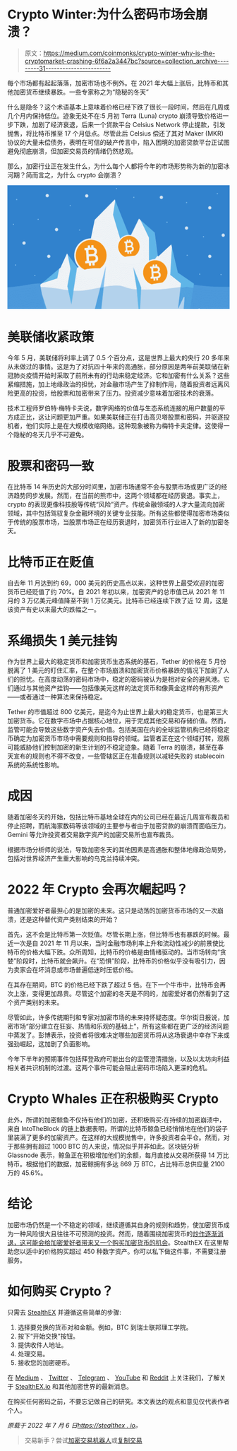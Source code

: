 # Crypto Winter:为什么密码市场会崩溃？

> 原文：<https://medium.com/coinmonks/crypto-winter-why-is-the-cryptomarket-crashing-6f6a2a3447bc?source=collection_archive---------31----------------------->

每个市场都有起起落落，加密市场也不例外。在 2021 年大幅上涨后，比特币和其他加密货币继续暴跌。一些专家称之为“隐秘的冬天”

什么是隐冬？这个术语基本上意味着价格已经下跌了很长一段时间，然后在几周或几个月内保持低位。迹象无处不在:5 月初 Terra (Luna) crypto 崩溃导致价格进一步下跌，加剧了经济衰退，后来一个贷款平台 Celsius Network 停止提款，引发抛售，将比特币推至 17 个月低点。尽管此后 Celsius 偿还了其对 Maker (MKR)协议的大量未偿债务，表明在可信的破产传言中，陷入困境的加密贷款平台正试图避免彻底崩溃，但加密交易员的情绪仍然悲观。

那么，加密行业正在发生什么，为什么每个人都将今年的市场形势称为新的加密冰河期？简而言之，为什么 crypto 会崩溃？

![](img/ddd70a70c97c13e161a63cf91d74ee23.png)

# 美联储收紧政策

今年 5 月，美联储将利率上调了 0.5 个百分点，这是世界上最大的央行 20 多年来从未做过的事情。这是为了对抗四十年来的高通胀，部分原因是两年前美联储在新冠肺炎疫情开始时采取了前所未有的行动来稳定经济。它和加密有什么关系？这些紧缩措施，加上地缘政治的担忧，对金融市场产生了抑制作用，随着投资者远离风险更高的投资，给股票和加密带来了压力。投资减少意味着加密技术的衰落。

技术工程师罗伯特·梅特卡夫说，数字网络的价值与生态系统连接的用户数量的平方成正比，这让问题更加严重。如果美联储正在打击高贝塔股票和密码，并驱逐投机者，他们实际上是在大规模收缩网络。这种现象被称为梅特卡夫定律。这使得一个隐秘的冬天几乎不可避免。

# 股票和密码一致

在比特币 14 年历史的大部分时间里，加密市场通常不会与股票市场或更广泛的经济趋势同步发展。然而，在当前的熊市中，这两个领域都在经历衰退。事实上，crypto 的表现更像科技股等传统“风险”资产。传统金融领域的人才大量流向加密领域，其中包括驾驭复杂金融环境的关键专业技能。所有这些都使得加密市场类似于传统的股票市场，当股票市场正在经历衰退时，加密货币行业进入了新的加密冬天。

# 比特币正在贬值

自去年 11 月达到约 69，000 美元的历史高点以来，这种世界上最受欢迎的加密货币已经贬值了约 70%。自 2021 年初以来，加密资产的总市值已从 2021 年 11 月的 3 万亿美元峰值降至不到 1 万亿美元。比特币已经连续下跌了近 12 周，这是该资产有史以来最大的跌幅之一。

# 系绳损失 1 美元挂钩

作为世界上最大的稳定货币和加密货币生态系统的基石，Tether 的价格在 5 月份脱离了 1 美元的盯住汇率，在整个市场崩溃和加密货币价格暴跌的情况下加剧了人们的担忧。在高度动荡的密码市场中，稳定的密码被认为是相对安全的避风港。它们通过与其他资产挂钩——包括像美元这样的法定货币和像黄金这样的有形资产——或者通过一种算法来保持稳定。

Tether 的市值超过 800 亿美元，是迄今为止世界上最大的稳定货币，也是第三大加密货币。它在数字市场中占据核心地位，用于完成其他交易和存储价值。然而，监管可能会导致这些数字资产失去价值。包括美国在内的全球监管机构已经将稳定币确定为加密货币市场中需要规则和指导的领域。监管者正在这个领域打转，观察可能威胁他们控制加密的新生计划的不稳定迹象。随着 Terra 的崩溃，甚至在春天宣布的规则也不得不改变，一些管辖区正在准备规则以减轻失败的 stablecoin 系统的系统性影响。

# 成因

随着加密冬天的开始，包括比特币基地全球在内的公司已经在最近几周宣布裁员和停止招聘，而航海家数码等该领域的主要参与者由于加密贷款的崩溃而面临压力。Gemini 等允许投资者交易数字资产的加密交易所也宣布裁员。

根据市场分析师的说法，导致加密冬天的其他因素是高通胀和整体地缘政治局势，包括对世界经济产生重大影响的乌克兰持续冲突。

# 2022 年 Crypto 会再次崛起吗？

普通加密爱好者最担心的是加密的未来。这只是动荡的加密货币市场的又一次崩溃，还是这种替代资产类别结束的开始？

首先，这不会是比特币第一次贬值。尽管长期上涨，但比特币也有暴跌的时候。最近一次是自 2021 年 11 月以来，当时金融市场利率上升和流动性减少的前景使比特币的价格大幅下跌。众所周知，比特币的价格是由情绪驱动的。当市场转向“贪婪”阶段时，比特币就会飙升。在“恐惧”阶段，比特币的价格似乎没有吸引力，因为卖家会在坏消息或市场普遍低迷时压低价格。

在其存在期间，BTC 的价格已经下跌了超过 5 倍。在下一个牛市中，比特币会再次上涨，变得更加昂贵。尽管这个加密的冬天是不同的，加密爱好者仍然看到了这个资产类别的未来。

尽管如此，许多传统期刊和专家对加密市场的未来持怀疑态度。华尔街日报说，加密市场“部分建立在狂妄、热情和乐观的基础上”，所有这些都在更广泛的经济问题中蒸发了。彭博表示，投资者将很难决定哪些加密货币将从这场衰退中幸存下来或强劲崛起，这加剧了负面影响。

今年下半年的预期事件包括拜登政府可能出台的监管澄清措施，以及以太坊向利益相关者共识机制的过渡。这两个事件可能会阻止密码市场陷入更深的危机。

# Crypto Whales 正在积极购买 Crypto

此外，所谓的加密鲸鱼不仅持有他们的加密，还积极购买:在持续的加密崩溃中，来自 IntoTheBlock 的链上数据表明，所谓的比特币鲸鱼已经悄悄地在他们的袋子里装满了更多的加密资产。在这样的大规模抛售中，许多投资者会平仓。然而，对于那些拥有超过 1000 BTC 的人来说，情况似乎并非如此。区块链分析 Glassnode 表示，鲸鱼正在积极增加他们的余额，每月直接从交易所获得 14 万比特币。根据他们的数据，加密鲸拥有多达 869 万 BTC，占比特币总供应量 2100 万的 45.6%。

# 结论

加密市场仍然是一个不稳定的领域，继续遵循其自身的规则和趋势，使加密货币成为一种风险很大且往往不可预测的投资。然而，随着围绕加密货币的[炒作逐渐消退，这可能会给加密爱好者带来](https://stealthex.io/blog/2022/06/24/what-is-hidden-behind-crypto-hype-and-whats-coming-next/)[又一个购买加密货币的机会](https://stealthex.io/how-it-works)。StealthEX 在这里帮助您以适中的价格购买超过 450 种数字资产。你可以私下做这件事，不需要注册服务。

# 如何购买 Crypto？

只需去 [StealthEX](https://stealthex.io/) 并遵循这些简单的步骤:

1.  选择要兑换的货币对和金额。例如，BTC 到瑞士联邦理工学院。
2.  按下“开始交换”按钮。
3.  提供收件人地址。
4.  处理交易。
5.  接收您的加密硬币。

在 [Medium](https://stealthex-io.medium.com/) 、 [Twitter](https://twitter.com/Stealthex_io) 、 [Telegram](https://t.me/StealthEX) 、 [YouTube](https://www.youtube.com/channel/UCeES_XBesX76ge7xf1meuSw) 和 [Reddit](https://www.reddit.com/user/Stealthex_io) 上关注我们，了解关于 [StealthEX.io](https://stealthex.io/) 和其他加密世界的最新消息。

在购买任何密码之前，不要忘记做自己的研究。本文表达的观点和意见仅代表作者个人。

*原载于 2022 年 7 月 6 日*[*https://stealthex . io*](https://stealthex.io/blog/crypto-winter-why-is-the-cryptomarket-crashing/)*。*

> 交易新手？尝试[加密交易机器人](/coinmonks/crypto-trading-bot-c2ffce8acb2a)或[复制交易](/coinmonks/top-10-crypto-copy-trading-platforms-for-beginners-d0c37c7d698c)